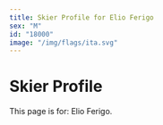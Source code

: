 ```yaml
---
title: Skier Profile for Elio Ferigo
sex: "M"
id: "18000"
image: "/img/flags/ita.svg" 
---
```


# Skier Profile

This page is for: Elio Ferigo.
    